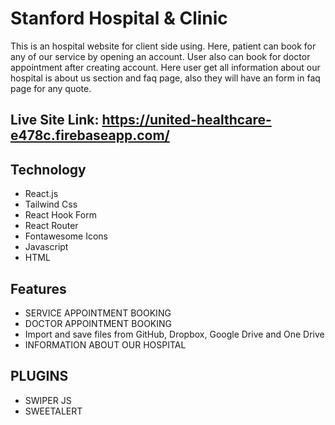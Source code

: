 # Stanford Hospital & Clinic

This is an hospital website for client side using. Here, patient can book for any of our service by opening an account. User also can book for doctor appointment after creating account. Here user get all information about our hospital is about us section and faq page, also they will have an form in faq page for any quote.

## Live Site Link: https://united-healthcare-e478c.firebaseapp.com/

## Technology
- React.js
- Tailwind Css
- React Hook Form
- React Router
- Fontawesome Icons
- Javascript
- HTML
## Features

- SERVICE APPOINTMENT BOOKING
- DOCTOR APPOINTMENT BOOKING
- Import and save files from GitHub, Dropbox, Google Drive and One Drive
- INFORMATION ABOUT OUR HOSPITAL

## PLUGINS
- SWIPER JS
- SWEETALERT
